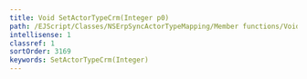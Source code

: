 ```yaml
---
title: Void SetActorTypeCrm(Integer p0)
path: /EJScript/Classes/NSErpSyncActorTypeMapping/Member functions/Void SetActorTypeCrm(Integer p_0)
intellisense: 1
classref: 1
sortOrder: 3169
keywords: SetActorTypeCrm(Integer)
---
```





